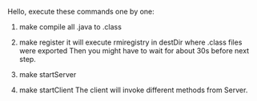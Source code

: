 Hello,
execute these commands one by one:

1. make
compile all .java to .class

2. make register
it will execute rmiregistry in destDir where .class files were exported
Then you might have to wait for about 30s before next step.

3. make startServer

4. make startClient
The client will invoke different methods from Server.